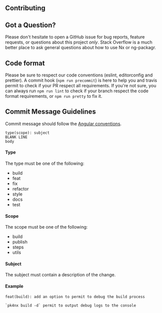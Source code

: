 ## Contributing

## Got a Question?

Please don't hesitate to open a GitHub issue for bug reports, feature requests, or questions about this project _only_. Stack Overflow is a much better place to ask general questions about how to use Nx or ng-packagr.

## Code format

Please be sure to respect our code conventions (eslint, editorconfig and prettier). A commit hook (`npm run precommit`) is here to help you and travis permit to check if your PR respect all requirements. If you're not sure, you can always run `npm run lint` to check if your branch respect the code format requirements, or `npm run pretty` to fix it.

## Commit Message Guidelines

Commit message should follow the [Angular conventions](https://github.com/conventional-changelog/conventional-changelog/tree/master/packages/conventional-changelog-angular).

```
type(scope): subject
BLANK LINE
body
```

#### Type

The type must be one of the following:

* build
* feat
* fix
* refactor
* style
* docs
* test

#### Scope

The scope must be one of the following:

* build
* publish
* steps
* utils

#### Subject

The subject must contain a description of the change.

#### Example

```
feat(build): add an option to permit to debug the build process

`pk4nx build -d` permit to output debug logs to the console
```
